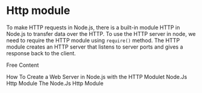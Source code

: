 # Http module

To make HTTP requests in Node.js, there is a built-in module HTTP in Node.js to transfer data over the HTTP. To use the HTTP server in node, we need to require the HTTP module using `require()` method. The HTTP module creates an HTTP server that listens to server ports and gives a response back to the client.

<ResourceGroupTitle>Free Content</ResourceGroupTitle>

<BadgeLink badgeText='Course' colorScheme='green' href='https://www.digitalocean.com/community/tutorials/how-to-create-a-web-server-in-node-js-with-the-http-module'>How To Create a Web Server in Node.js with the HTTP Modulet</BadgeLink>
<BadgeLink colorScheme='yellow' badgeText='Read' href='https://www.geeksforgeeks.org/node-js-http-module/'>Node.Js Http Module</BadgeLink>
<BadgeLink colorScheme='yellow' badgeText='Read' href='https://nodejs.dev/en/learn/the-nodejs-http-module/'>The Node.Js Http Module</BadgeLink>

